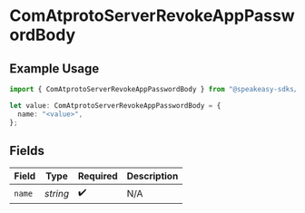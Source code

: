 # ComAtprotoServerRevokeAppPasswordBody

## Example Usage

```typescript
import { ComAtprotoServerRevokeAppPasswordBody } from "@speakeasy-sdks/bluesky/models/operations";

let value: ComAtprotoServerRevokeAppPasswordBody = {
  name: "<value>",
};
```

## Fields

| Field              | Type               | Required           | Description        |
| ------------------ | ------------------ | ------------------ | ------------------ |
| `name`             | *string*           | :heavy_check_mark: | N/A                |